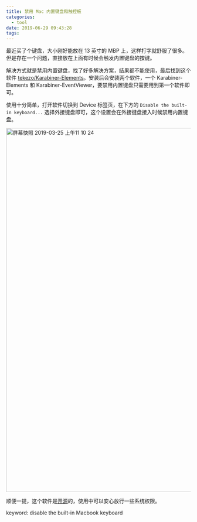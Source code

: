 ```yaml
---
title: 禁用 Mac 内置键盘和触控板
categories:
  - tool
date: 2019-06-29 09:43:28
tags:
---
```


最近买了个键盘，大小刚好能放在 13 英寸的 MBP 上，这样打字就舒服了很多。但是存在一个问题，直接放在上面有时候会触发内置键盘的按键。

解决方式就是禁用内置键盘，找了好多解决方案，结果都不能使用，最后找到这个软件 [tekezo/Karabiner-Elements](https://pqrs.org/osx/karabiner/)。安装后会安装两个软件，一个 Karabiner-Elements 和 Karabiner-EventViewer，要禁用内置键盘只需要用到第一个软件即可。

使用十分简单，打开软件切换到 Device 标签页，在下方的 `Disable the built-in keyboard...` 选择外接键盘即可，这个设置会在外接键盘接入时候禁用内置键盘。

<img width="994" alt="屏幕快照 2019-03-25 上午11 10 24" src="https://user-images.githubusercontent.com/24730006/54893009-cffa9680-4eee-11e9-852e-654f9fc867ae.png">

顺便一提，这个软件是[开源](https://github.com/tekezo/Karabiner-Elements)的，使用中可以安心放行一些系统权限。

keyword: disable the built-in Macbook keyboard
